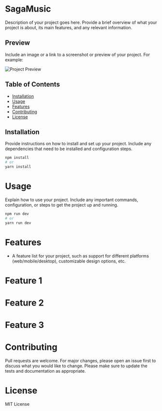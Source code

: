 # SagaMusic

Description of your project goes here. Provide a brief overview of what your project is about, its main features, and any relevant information.

## Preview

Include an image or a link to a screenshot or preview of your project. For example:

![Project Preview](preview_image.png)

## Table of Contents

- [Installation](#installation)
- [Usage](#usage)
- [Features](#features)
- [Contributing](#contributing)
- [License](#license)

## Installation

Provide instructions on how to install and set up your project. Include any dependencies that need to be installed and configuration steps.

```bash
npm install
# or
yarn install
```

# Usage

Explain how to use your project. Include any important commands, configuration, or steps to get the project up and running.

```bash
npm run dev
# or
yarn run dev
```

# Features

- A feature list for your project, such as support for different platforms (web/mobile/desktop), customizable design options, etc.

# Feature 1

# Feature 2

# Feature 3

# Contributing

Pull requests are welcome. For major changes, please open an issue first to discuss what you would like to change. Please make sure to update the tests and documentation as appropriate.

# License

MIT License
